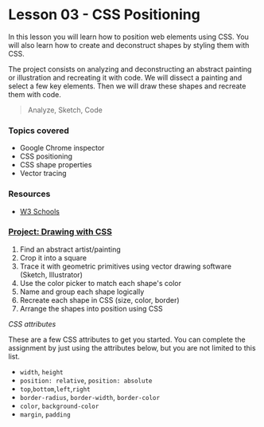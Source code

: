 # Lesson 03 - CSS Positioning

In this lesson you will learn how to position web elements using CSS. You will also learn how to create and deconstruct
shapes by styling them with CSS.

The project consists on analyzing and deconstructing an abstract painting or illustration and recreating it with code. We will dissect a painting and select a few key elements. Then we will draw these shapes and recreate them with code.

> Analyze, Sketch, Code



### Topics covered

* Google Chrome inspector
* CSS positioning
* CSS shape properties
* Vector tracing



### Resources

* [W3 Schools](http://www.w3schools.com/cssref/)



### [Project: Drawing with CSS](projects/01-drawing-css)

1. Find an abstract artist/painting
2. Crop it into a square
3. Trace it with geometric primitives using vector drawing software (Sketch, Illustrator)
4. Use the color picker to match each shape's color
5. Name and group each shape logically
6. Recreate each shape in CSS (size, color, border)
7. Arrange the shapes into position using CSS



*CSS attributes*

These are a few CSS attributes to get you started. You can complete the assignment by just using the attributes below, but you are not limited to this list.

* `width`, `height`
* `position: relative`, `position: absolute`
* `top`,`bottom`,`left`,`right`
* `border-radius`, `border-width`, `border-color`
* `color`, `background-color`
* `margin`, `padding`






